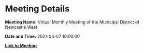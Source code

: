 # Meeting Details

**Meeting Name:** Virtual Monthly Meeting of the Municipal District of Newcastle West

**Date and Time:** 2021-04-07 10:00:00

**[Link to Meeting](https://www.limerick.ie/council/whats-on/monthly-meeting-municipal-district-newcastle-west-60)**
